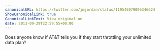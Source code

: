```yaml
---
canonicalURL: https://twitter.com/jmjordan/status/119546979096346624
ShowCanonicalLink: true
CanonicalLinkText: View original on
date: 2011-09-29T22:59:55+00:00
---
```

Does anyone know if AT&T tells you if they start throttling your unlimited data plan?